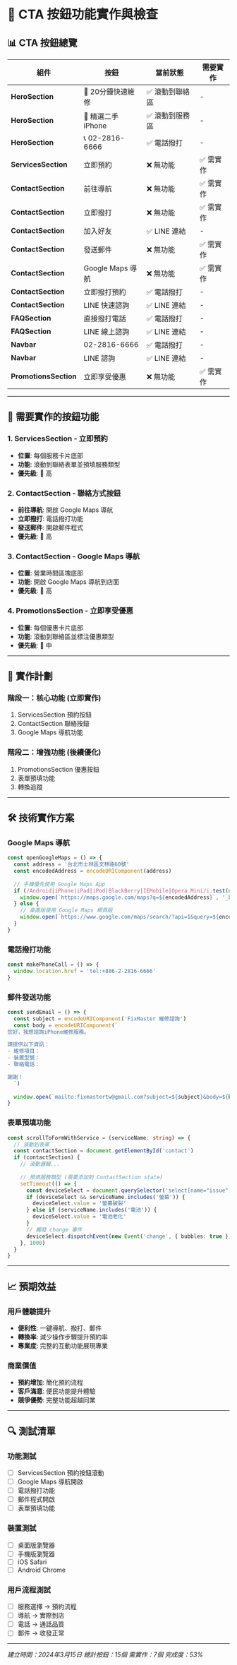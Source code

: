 # 🎯 CTA 按鈕功能實作與檢查

## 📊 **CTA 按鈕總覽**

| 組件 | 按鈕 | 當前狀態 | 需要實作 |
|------|------|----------|----------|
| **HeroSection** | 🔧 20分鐘快速維修 | ✅ 滾動到聯絡區 | - |
| **HeroSection** | 📱 精選二手iPhone | ✅ 滾動到服務區 | - |
| **HeroSection** | 📞 02-2816-6666 | ✅ 電話撥打 | - |
| **ServicesSection** | 立即預約 | ❌ 無功能 | ✅ 需實作 |
| **ContactSection** | 前往導航 | ❌ 無功能 | ✅ 需實作 |
| **ContactSection** | 立即撥打 | ❌ 無功能 | ✅ 需實作 |
| **ContactSection** | 加入好友 | ✅ LINE 連結 | - |
| **ContactSection** | 發送郵件 | ❌ 無功能 | ✅ 需實作 |
| **ContactSection** | Google Maps 導航 | ❌ 無功能 | ✅ 需實作 |
| **ContactSection** | 立即撥打預約 | ✅ 電話撥打 | - |
| **ContactSection** | LINE 快速諮詢 | ✅ LINE 連結 | - |
| **FAQSection** | 直接撥打電話 | ✅ 電話撥打 | - |
| **FAQSection** | LINE 線上諮詢 | ✅ LINE 連結 | - |
| **Navbar** | 02-2816-6666 | ✅ 電話撥打 | - |
| **Navbar** | LINE 諮詢 | ✅ LINE 連結 | - |
| **PromotionsSection** | 立即享受優惠 | ❌ 無功能 | ✅ 需實作 |

---

## 🔧 **需要實作的按鈕功能**

### 1. **ServicesSection - 立即預約**
- **位置**: 每個服務卡片底部
- **功能**: 滾動到聯絡表單並預填服務類型
- **優先級**: 🥇 高

### 2. **ContactSection - 聯絡方式按鈕**
- **前往導航**: 開啟 Google Maps 導航
- **立即撥打**: 電話撥打功能
- **發送郵件**: 開啟郵件程式
- **優先級**: 🥇 高

### 3. **ContactSection - Google Maps 導航**
- **位置**: 營業時間區塊底部
- **功能**: 開啟 Google Maps 導航到店面
- **優先級**: 🥇 高

### 4. **PromotionsSection - 立即享受優惠**
- **位置**: 每個優惠卡片底部
- **功能**: 滾動到聯絡區並標注優惠類型
- **優先級**: 🥈 中

---

## 🎯 **實作計劃**

### **階段一：核心功能 (立即實作)**
1. ServicesSection 預約按鈕
2. ContactSection 聯絡按鈕
3. Google Maps 導航功能

### **階段二：增強功能 (後續優化)**
1. PromotionsSection 優惠按鈕
2. 表單預填功能
3. 轉換追蹤

---

## 🛠️ **技術實作方案**

### **Google Maps 導航**
```typescript
const openGoogleMaps = () => {
  const address = '台北市士林區文林路60號'
  const encodedAddress = encodeURIComponent(address)
  
  // 手機優先使用 Google Maps App
  if (/Android|iPhone|iPad|iPod|BlackBerry|IEMobile|Opera Mini/i.test(navigator.userAgent)) {
    window.open(`https://maps.google.com/maps?q=${encodedAddress}`, '_blank')
  } else {
    // 桌面版使用 Google Maps 網頁版
    window.open(`https://www.google.com/maps/search/?api=1&query=${encodedAddress}`, '_blank')
  }
}
```

### **電話撥打功能**
```typescript
const makePhoneCall = () => {
  window.location.href = 'tel:+886-2-2816-6666'
}
```

### **郵件發送功能**
```typescript
const sendEmail = () => {
  const subject = encodeURIComponent('FixMaster 維修諮詢')
  const body = encodeURIComponent(`
您好，我想諮詢iPhone維修服務。

請提供以下資訊：
- 維修項目：
- 裝置型號：
- 聯絡電話：

謝謝！
  `)
  
  window.open(`mailto:fixmastertw@gmail.com?subject=${subject}&body=${body}`, '_blank')
}
```

### **表單預填功能**
```typescript
const scrollToFormWithService = (serviceName: string) => {
  // 滾動到表單
  const contactSection = document.getElementById('contact')
  if (contactSection) {
    // 滾動邏輯...
    
    // 預填服務類型 (需要添加到 ContactSection state)
    setTimeout(() => {
      const deviceSelect = document.querySelector('select[name="issue"]') as HTMLSelectElement
      if (deviceSelect && serviceName.includes('螢幕')) {
        deviceSelect.value = '螢幕破裂'
      } else if (serviceName.includes('電池')) {
        deviceSelect.value = '電池老化'
      }
      // 觸發 change 事件
      deviceSelect.dispatchEvent(new Event('change', { bubbles: true }))
    }, 1000)
  }
}
```

---

## 📈 **預期效益**

### **用戶體驗提升**
- **便利性**: 一鍵導航、撥打、郵件
- **轉換率**: 減少操作步驟提升預約率
- **專業度**: 完整的互動功能展現專業

### **商業價值**
- **預約增加**: 簡化預約流程
- **客戶滿意**: 便民功能提升體驗
- **競爭優勢**: 完整功能超越同業

---

## 🔍 **測試清單**

### **功能測試**
- [ ] ServicesSection 預約按鈕滾動
- [ ] Google Maps 導航開啟
- [ ] 電話撥打功能
- [ ] 郵件程式開啟
- [ ] 表單預填功能

### **裝置測試**
- [ ] 桌面版瀏覽器
- [ ] 手機版瀏覽器
- [ ] iOS Safari
- [ ] Android Chrome

### **用戶流程測試**
- [ ] 服務選擇 → 預約流程
- [ ] 導航 → 實際到店
- [ ] 電話 → 通話品質
- [ ] 郵件 → 收發正常

---

*建立時間：2024年3月15日*
*總計按鈕：15個*
*需實作：7個*
*完成度：53%* 